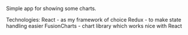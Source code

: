 Simple app for showing some charts.

Technologies:
React - as my framework of choice
Redux - to make state handling easier
FusionCharts - chart library which works nice with React
